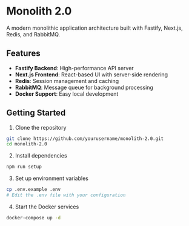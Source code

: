 # Monolith 2.0

A modern monolithic application architecture built with Fastify, Next.js, Redis, and RabbitMQ.

## Features

- **Fastify Backend**: High-performance API server
- **Next.js Frontend**: React-based UI with server-side rendering
- **Redis**: Session management and caching
- **RabbitMQ**: Message queue for background processing
- **Docker Support**: Easy local development

## Getting Started

1. Clone the repository
```bash
git clone https://github.com/yourusername/monolith-2.0.git
cd monolith-2.0
```

2. Install dependencies
```bash
npm run setup
```

3. Set up environment variables
```bash
cp .env.example .env
# Edit the .env file with your configuration
```

4. Start the Docker services
```bash
docker-compose up -d
```
